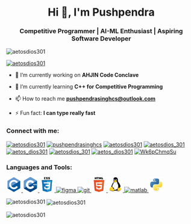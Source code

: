 <h1 align="center">Hi 👋, I'm Pushpendra</h1>
<h3 align="center">Competitive Programmer | AI-ML Enthusiast | Aspiring Software Developer</h3>

<p align="left"> <img src="https://komarev.com/ghpvc/?username=aetosdios301&label=Profile%20views&color=008efa&style=flat" alt="aetosdios301" /> </p>

<p align="left"> <a href="https://twitter.com/aetosdios301" target="blank"><img src="https://img.shields.io/twitter/follow/aetosdios301?logo=twitter&style=for-the-badge" alt="aetosdios301" /></a> </p>

- 🔭 I’m currently working on **AHJIN Code Conclave**

- 🌱 I’m currently learning **C++ for Competitive Programming**

- 📫 How to reach me **pushpendrasinghcs@outlook.com**

- ⚡ Fun fact: **I can type really fast**

<h3 align="left">Connect with me:</h3>
<p align="left">
<a href="https://twitter.com/aetosdios301" target="blank"><img align="center" src="https://raw.githubusercontent.com/rahuldkjain/github-profile-readme-generator/master/src/images/icons/Social/twitter.svg" alt="aetosdios301" height="30" width="40" /></a>
<a href="https://linkedin.com/in/pushpendrasinghcs" target="blank"><img align="center" src="https://raw.githubusercontent.com/rahuldkjain/github-profile-readme-generator/master/src/images/icons/Social/linked-in-alt.svg" alt="pushpendrasinghcs" height="30" width="40" /></a>
<a href="https://kaggle.com/aetosdios301" target="blank"><img align="center" src="https://raw.githubusercontent.com/rahuldkjain/github-profile-readme-generator/master/src/images/icons/Social/kaggle.svg" alt="aetosdios301" height="30" width="40" /></a>
<a href="https://instagram.com/aetosdios_301" target="blank"><img align="center" src="https://raw.githubusercontent.com/rahuldkjain/github-profile-readme-generator/master/src/images/icons/Social/instagram.svg" alt="aetosdios_301" height="30" width="40" /></a>
<a href="https://www.codechef.com/users/aetos_dios301" target="blank"><img align="center" src="https://cdn.jsdelivr.net/npm/simple-icons@3.1.0/icons/codechef.svg" alt="aetos_dios301" height="30" width="40" /></a>
<a href="https://codeforces.com/profile/aetosdios_301" target="blank"><img align="center" src="https://raw.githubusercontent.com/rahuldkjain/github-profile-readme-generator/master/src/images/icons/Social/codeforces.svg" alt="aetosdios_301" height="30" width="40" /></a>
<a href="https://www.leetcode.com/aetos_dios301" target="blank"><img align="center" src="https://raw.githubusercontent.com/rahuldkjain/github-profile-readme-generator/master/src/images/icons/Social/leet-code.svg" alt="aetos_dios301" height="30" width="40" /></a>
<a href="https://discord.gg/Wk6pChmqSu" target="blank"><img align="center" src="https://raw.githubusercontent.com/rahuldkjain/github-profile-readme-generator/master/src/images/icons/Social/discord.svg" alt="Wk6pChmqSu" height="30" width="40" /></a>
</p>

<h3 align="left">Languages and Tools:</h3>
<p align="left"> <a href="https://www.cprogramming.com/" target="_blank" rel="noreferrer"> <img src="https://raw.githubusercontent.com/devicons/devicon/master/icons/c/c-original.svg" alt="c" width="40" height="40"/> </a> <a href="https://www.w3schools.com/cpp/" target="_blank" rel="noreferrer"> <img src="https://raw.githubusercontent.com/devicons/devicon/master/icons/cplusplus/cplusplus-original.svg" alt="cplusplus" width="40" height="40"/> </a> <a href="https://www.w3schools.com/css/" target="_blank" rel="noreferrer"> <img src="https://raw.githubusercontent.com/devicons/devicon/master/icons/css3/css3-original-wordmark.svg" alt="css3" width="40" height="40"/> </a> <a href="https://www.figma.com/" target="_blank" rel="noreferrer"> <img src="https://www.vectorlogo.zone/logos/figma/figma-icon.svg" alt="figma" width="40" height="40"/> </a> <a href="https://git-scm.com/" target="_blank" rel="noreferrer"> <img src="https://www.vectorlogo.zone/logos/git-scm/git-scm-icon.svg" alt="git" width="40" height="40"/> </a> <a href="https://www.w3.org/html/" target="_blank" rel="noreferrer"> <img src="https://raw.githubusercontent.com/devicons/devicon/master/icons/html5/html5-original-wordmark.svg" alt="html5" width="40" height="40"/> </a> <a href="https://www.linux.org/" target="_blank" rel="noreferrer"> <img src="https://raw.githubusercontent.com/devicons/devicon/master/icons/linux/linux-original.svg" alt="linux" width="40" height="40"/> </a> <a href="https://www.mathworks.com/" target="_blank" rel="noreferrer"> <img src="https://upload.wikimedia.org/wikipedia/commons/2/21/Matlab_Logo.png" alt="matlab" width="40" height="40"/> </a> <a href="https://www.python.org" target="_blank" rel="noreferrer"> <img src="https://raw.githubusercontent.com/devicons/devicon/master/icons/python/python-original.svg" alt="python" width="40" height="40"/> </a> </p>

<p><img align="left" src="https://github-readme-stats.vercel.app/api/top-langs?username=aetosdios301&show_icons=true&theme=highcontrast&locale=en&layout=compact" alt="aetosdios301" /></p>

<p>&nbsp;<img align="center" src="https://github-readme-stats.vercel.app/api?username=aetosdios301&show_icons=true&theme=highcontrast&locale=en" alt="aetosdios301" /></p>

<p><img align="center" src="https://github-readme-streak-stats.herokuapp.com/?user=aetosdios301&theme=highcontrast" alt="aetosdios301" /></p>
